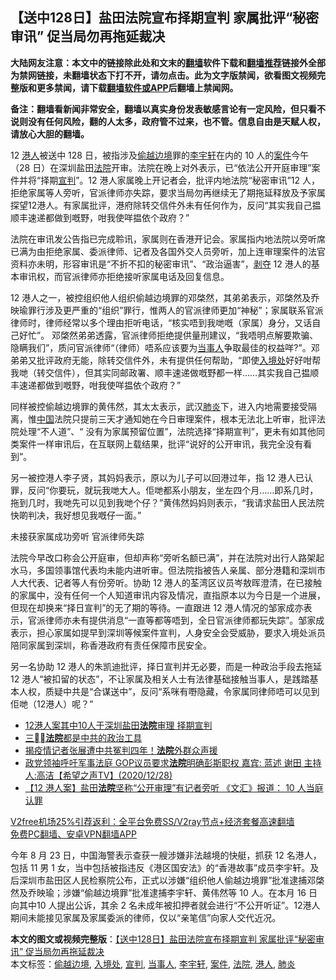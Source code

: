  <h2>【送中128日】盐田法院宣布择期宣判 家属批评“秘密审讯” 促当局勿再拖延裁决</h2> <p class="notice"><b>大陆网友注意：本文中的链接除此处和文末的<a href="https://github.com/bannedbook/fanqiang" >翻墙</a>软件下载和<a href="https://github.com/killgcd/justmysocks/blob/master/README.md">翻墙推荐</a>链接外全部为禁网链接，未翻墙状态下打不开，请勿点击。此为文字版禁闻，欲看图文视频完整版和更多禁闻，请下载<a href="https://github.com/bannedbook/fanqiang">翻墙软件或APP</a>后翻墙上禁闻网。</p><p>备注：翻墙看新闻非常安全，翻墙以真实身份发表敏感言论有一定风险，但只看不说则没有任何风险，翻的人太多，政府管不过来，也不管。信息自由是天赋人权，请放心大胆的翻墙。</b></p>  <div class="entry">  <p>12 <a href="https://www.bannedbook.org/bnews/tag/%e6%b8%af%e4%ba%ba/" class="st_tag internal_tag" rel="tag" title="标签 港人 下的日志">港人</a>被送中 128 日，被指涉及<a href="https://www.bannedbook.org/bnews/tag/%E5%81%B7%E8%B6%8A%E8%BE%B9%E5%A2%83/" class="st_tag internal_tag" rel="tag" title="标签 偷越边境 下的日志">偷越边境</a>罪的<a href="https://www.bannedbook.org/bnews/tag/%E6%9D%8E%E5%AE%87%E8%BD%A9/" class="st_tag internal_tag" rel="tag" title="标签 李宇轩 下的日志">李宇轩</a>在内的 10 人的<a href="https://www.bannedbook.org/bnews/tag/%E6%A1%88%E4%BB%B6/" class="st_tag internal_tag" rel="tag" title="标签 案件 下的日志">案件</a>今午（28 日）在深圳盐田<a href="https://www.bannedbook.org/bnews/tag/%e6%b3%95%e9%99%a2/" class="st_tag internal_tag" rel="tag" title="标签 法院 下的日志">法院</a>开审。法院在晚上对外表示，已“依法公开开庭审理”案件并将“择期<a href="https://www.bannedbook.org/bnews/tag/%E5%AE%A3%E5%88%A4/" class="st_tag internal_tag" rel="tag" title="标签 宣判 下的日志">宣判</a>”。12 港人家属晚上开记者会，批评内地法院“秘密审讯”12 人，拒绝家属等人旁听，官派律师亦失踪，要求当局勿再继续无了期拖延释放及予家属探望12港人。有家属批评，港府除转交信件外未有任何作为，反问“其实我自己揾顺丰速递都做到嘅野，咁我使咩揾依个政府？”</p> <p>法院在审讯发公告指已完成聆讯，家属则在香港开记会。家属指内地法院以旁听席已满为由拒绝家属、委派律师、记者及各国外交人员旁听，加上连审理案件的法官资料亦未明，形容审讯是“不折不扣的秘密审讯”、“政治逼害”，<span class='wp_keywordlink'><a href="https://www.bannedbook.org/forum2/topic21.html" title="《剥夺》 黄建民 著" target="_blank">剥夺</a></span> 12 港人的基本审讯权，而官派律师亦拒绝接听家属电话及回复信息。</p>  <p>12 港人之一，被控组织他人组织偷越边境罪的邓棨然，其弟弟表示，邓棨然及乔映瑜罪行涉及更严重的“组织”罪行，惟两人的官派律师更加“神秘”；家属联系官派律师时，律师经常以多个理由拒听电话，“核实唔到我哋嘅（家属）身分，又话自己好忙”。 邓棨然弟弟透露，官派律师拒绝提供量刑建议，“我唔明点解要欺骗、隐瞒我们”，质问官派律师“（律师）唔系应该要为<a href="https://www.bannedbook.org/bnews/tag/%E5%BD%93%E4%BA%8B%E4%BA%BA/" class="st_tag internal_tag" rel="tag" title="标签 当事人 下的日志">当事人</a>争取最佳的权益咩?”。邓弟弟又批评政府无能，除转交信件外，未有提供任何帮助，“即使<a href="https://www.bannedbook.org/bnews/tag/%E5%85%A5%E5%A2%83%E5%A4%84/" class="st_tag internal_tag" rel="tag" title="标签 入境处 下的日志">入境处</a>好好咁帮我哋（转交信件），但其实同邮政署、顺丰速递做嘅野都一样……其实我自己揾顺丰速递都做到嘅野，咁我使咩揾依个政府？”</p> <p>同样被控偷越边境罪的黄伟然，其太太表示，武汉<a href="https://www.bannedbook.org/bnews/tag/%e8%82%ba%e7%82%8e/" class="st_tag internal_tag" rel="tag" title="标签 肺炎 下的日志">肺炎</a>下，进入内地需要接受隔离，惟<span class='wp_keywordlink_affiliate'><a href="https://www.bannedbook.org/" title="中国" target="_blank">中国</a></span>法院只提前三天才通知她在今日审理案件，根本无法北上听审，批评法院处理“不人道”、“ 没有为家属预留位置”，法院选择“择期宣判”，更未有如其他同类案件一样审讯后，在互联网上载结果，批评“说好的公开审讯，我完全没有看到”。</p>  <p>另一被控港人李子贤，其妈妈表示，原以为儿子可以回港过年，指 12 港人已认罪，反问“你要玩，就玩我哋大人。佢哋都系小朋友，坐左四个月……即系几时，拖到几时，我哋先可以见到我哋个仔？”黄伟然妈妈则表示，“我请求盐田人民法院快啲判决，我好想见我嘅仔一面。”</p> <p>未接获家属成功旁听 官派律师失踪</p>  <p>法院今早改口称会公开庭审，但却声称“旁听名额已满”，并在法院对出行人路架起水马，多国领事馆代表均未能内进听审。但法院指被告人亲属、部分港籍和深圳市人大代表、记者等人有份旁听。协助 12 港人的荃湾区议员岑敖晖澄清，在已接触的家属中，没有任何一个人知道审讯内容及情况，直指原本以为今日是一个进展，但现在却换来“择日宣判”的无了期的等待。一直跟进 12 港人情况的邹家成亦表示，官派律师亦未有提供消息“一直等都等唔到，全日官派律师都玩失踪”。邹家成表示，担心家属如提早到深圳等候案件宣判，人身安全会受威胁，要求入境处派员陪同家属到深圳，称香港政府有责任保障市民安全。</p> <p>另一名协助 12 港人的朱凯迪批评，择日宣判并无必要，而是一种政治手段去拖延 12 港人“被扣留的状态”，不让家属及相关人士有法律基础接触当事人，是践踏基本人权，质疑中共是“合谋送中”，反问“系咪有嘢隐藏，令家属同律师唔可以见到佢哋（12港人）呢？”</p>  <ul class='op-related-articles' title='相关阅读'> <li><a href='https://www.bannedbook.org/bnews/baitai/20201229/1457043.html' target='_blank'>12港人案其中10人于深圳盐田<b>法院</b>审理 择期宣判</a></li> <li><a href='https://www.bannedbook.org/bnews/baitai/20201229/1457012.html' target='_blank'>三<b>法院</b>都是中共的政治工具</a></li> <li><a href='https://www.bannedbook.org/bnews/taiwannews/20201229/1456975.html' target='_blank'>揭疫情记者张展遭中共冤判四年！<b>法院</b>外群众声援</a></li> <li><a href='https://www.bannedbook.org/bnews/cbnews/20201229/1456921.html' target='_blank'>政党领袖呼吁军事法庭   GOP议员要求<b>法院</b>明确彭斯职权  嘉宾: 蓝述 谢田  主持人:高洁【希望之声TV】(2020/12/28)</a></li> <li><a href='https://www.bannedbook.org/bnews/comments/20201229/1456736.html' target='_blank'>【12 港人案】盐田<b>法院</b>坚称“公开审理”有记者旁听 《文汇》报道： 10 人当庭认罪</a></li> </ul> <p class="texttj"> <a href="https://github.com/bannedbook/fanqiang/wiki/V2ray%E6%9C%BA%E5%9C%BA" target="_blank">V2free机场25%引荐返利：全平台免费SS/V2ray节点+经济套餐高速翻墙</a><br/> <a href="https://github.com/bannedbook/fanqiang/wiki/%E7%A6%81%E9%97%BB%E7%BD%91%E5%AE%89%E5%8D%93%E7%BF%BB%E5%A2%99%E6%96%B0%E9%97%BBAPP" target="_blank">免费PC翻墙、安卓VPN翻墙APP</a></p><p>今年 8 月 23 日，中国海警表示查获一艘涉嫌非法越境的快艇，抓获 12 名港人，包括 11 男 1 女，当中包括被指违反《港区国安法》的“香港故事”成员李宇轩。及后深圳市盐田区人民检察院公布，正式以涉嫌“组织他人偷越边境罪”批准逮捕邓棨然及乔映瑜；涉嫌“偷越边境罪”批准逮捕李宇轩、黄伟然等 10 人。在本月 16 日向其中10 人提出公诉，其余 2 名未成年被扣押者就会进行“不公开听证”。12港人期间未能接见家属及家属委派的律师，仅以“亲笔信”向家人交代近况。</p><a name='sharetosocial'></a>       <div><b>本文的图文或视频完整版</b>：<a href='https://www.bannedbook.org/bnews/comments/20201229/1457079.html'>【送中128日】盐田法院宣布择期宣判 家属批评“秘密审讯” 促当局勿再拖延裁决</a></div>  </div><!--END ENTRY--> <div class="postfooter"> <div>本文标签：<a href="https://www.bannedbook.org/bnews/tag/%E5%81%B7%E8%B6%8A%E8%BE%B9%E5%A2%83/" rel="tag">偷越边境</a>, <a href="https://www.bannedbook.org/bnews/tag/%E5%85%A5%E5%A2%83%E5%A4%84/" rel="tag">入境处</a>, <a href="https://www.bannedbook.org/bnews/tag/%E5%AE%A3%E5%88%A4/" rel="tag">宣判</a>, <a href="https://www.bannedbook.org/bnews/tag/%E5%BD%93%E4%BA%8B%E4%BA%BA/" rel="tag">当事人</a>, <a href="https://www.bannedbook.org/bnews/tag/%E6%9D%8E%E5%AE%87%E8%BD%A9/" rel="tag">李宇轩</a>, <a href="https://www.bannedbook.org/bnews/tag/%E6%A1%88%E4%BB%B6/" rel="tag">案件</a>, <a href="https://www.bannedbook.org/bnews/tag/%e6%b3%95%e9%99%a2/" rel="tag">法院</a>, <a href="https://www.bannedbook.org/bnews/tag/%e6%b8%af%e4%ba%ba/" rel="tag">港人</a>, <a href="https://www.bannedbook.org/bnews/tag/%e8%82%ba%e7%82%8e/" rel="tag">肺炎</a></div>  </div><!--END POSTFOOTER--> 
